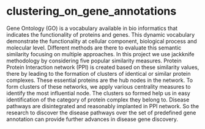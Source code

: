 # clustering_on_gene_annotations
Gene Ontology (GO) is a vocabulary available in bio informatics that indicates the functionality of proteins and genes. This dynamic vocabulary demonstrate the functionality at cellular component, biological process and molecular level. Different methods are there to evaluate this semantic similarity focusing on multiple approaches. In this project we use jackknife methodology by considering five popular similarity measures. Protein Protein Interaction network (PPI) is created based on these similarity values, there by leading to the formation of clusters of identical or similar protein complexes.  These essential proteins are the hub nodes in the network. To form clusters of these networks, we apply various centrality measures to identify the most influential node. The clusters so formed help us in easy identification of the category of protein complex they belong to. Disease pathways are disintegrated and reasonably implanted in PPI network. So the research to discover the disease pathways over the set of predefined gene annotation can provide further advances in disease gene discovery. 

